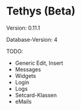 Tethys (Beta)
=============

Version: 0.11.1

Database-Version: 4

TODO:
* Generic Edit, Insert
* Messages
* Widgets
* Login
* Logs
* Setcard-Klassen
* eMails
